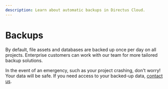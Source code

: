 ```yaml
---
description: Learn about automatic backups in Directus Cloud.
---
```


# Backups

By default, file assets and databases are backed up once per day on all projects. Enterprise customers can work with our team for more tailored backup solutions. 

In the event of an emergency, such as your project crashing, don't worry! Your data will be safe. If you need access to your backed-up data, [contact us](https://directus.io/contact).